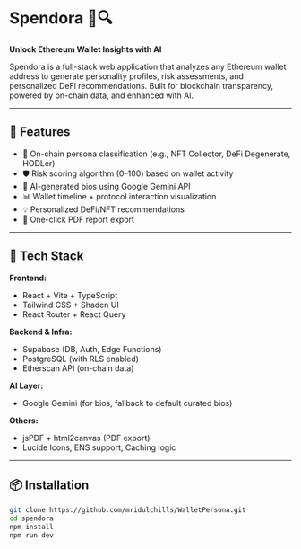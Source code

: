 # Spendora 💸🔍

**Unlock Ethereum Wallet Insights with AI**

Spendora is a full-stack web application that analyzes any Ethereum wallet address to generate personality profiles, risk assessments, and personalized DeFi recommendations. Built for blockchain transparency, powered by on-chain data, and enhanced with AI.

---

## 🚀 Features

- 🔗 On-chain persona classification (e.g., NFT Collector, DeFi Degenerate, HODLer)
- 🛡️ Risk scoring algorithm (0–100) based on wallet activity
- 🧠 AI-generated bios using Google Gemini API
- 📊 Wallet timeline + protocol interaction visualization
- 💡 Personalized DeFi/NFT recommendations
- 📄 One-click PDF report export

---

## 🧰 Tech Stack

**Frontend:**  
- React + Vite + TypeScript  
- Tailwind CSS + Shadcn UI  
- React Router + React Query  

**Backend & Infra:**  
- Supabase (DB, Auth, Edge Functions)  
- PostgreSQL (with RLS enabled)  
- Etherscan API (on-chain data)

**AI Layer:**  
- Google Gemini (for bios, fallback to default curated bios)

**Others:**  
- jsPDF + html2canvas (PDF export)  
- Lucide Icons, ENS support, Caching logic  

---

## 📦 Installation

```bash
git clone https://github.com/mridulchills/WalletPersona.git
cd spendora
npm install
npm run dev

